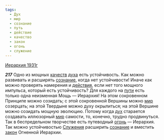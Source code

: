 ```yaml
---
tags:
  - Дух
  - мир
  - сознание
  - путь
  - действие
  - качество
  - закон
  - огонь
  - служение
---
```


[Иерархия 1931г](https://127.0.0.1:4002/agni/1931)

___217___
Одно из мощных [качеств](../../../tags/#качество) [духа](../../../tags/#Дух) есть устойчивость. Как можно развивать и расширять [сознание](../../../tags/#сознание), когда нет устойчивости! Иначе как можно проверять намерения и [действия](../../../tags/#действие), если нет того мощного импульса, который есть устойчивость? Для каждого на [пути](../../../tags/#путь) есть только одна неизменная Мощь — Иерархия! На этом сокровенном Принципе можно созидать; с этой сокровенной Вершины можно [мир](../../../tags/#мир) созерцать; на этой Твердыне можно духу окрылиться; на этой Вершине можно созидать мощную эволюцию. Потому когда [дух](../../../tags/#Дух) старается создавать иллюзорный [мир](../../../tags/#мир) самости, то, конечно, трудно продвинуться. Так в беспредельном творчестве есть путеводный [огонь](../../../tags/#огонь) — Иерархия. Так можно устойчивостью [Служения](../../../tags/#служение) расширить [сознание](../../../tags/#сознание) и вместить [закон](../../../tags/#закон) Огненной Иерархии.   

